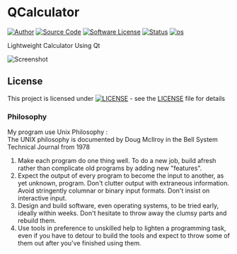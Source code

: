 # QCalculator

[![Author](https://img.shields.io/badge/author-Kuroyasha512-blue.svg)](https://gitlab.com/Kuroyasha512)
[![Source Code](https://img.shields.io/badge/source-Kuroyasha512/QCalculator-blue.svg)](https://gitlab.com/Kuroyasha512/QCalculator/tree/master/source)
[![Software License](https://img.shields.io/badge/license-GNU_GPLv3-brightgreen.svg)](https://gitlab.com/Kuroyasha512/QCalculator#license)
[![Status](https://img.shields.io/badge/Status-Development-red.svg)](https://gitlab.com/Kuroyasha512/QCalculator/blob/master/README.md)
[![os](https://img.shields.io/badge/os-GNU/Linux-red.svg)](https://www.gnu.org/gnu/linux-and-gnu.en.html)

Lightweight Calculator Using Qt  

![Screenshot](https://gitlab.com/Kuroyasha512/QCalculator/raw/master/screenshot/Screenshot%20from%202018-11-18%2013-19-12.png?inline=false)

## **License**

This project is licensed under [![LICENSE](https://www.gnu.org/graphics/gplv3-with-text-84x42.png)](https://gitlab.com/Kuroyasha512/QCalculator/blob/master/LICENSE) - see the [LICENSE](https://gitlab.com/Kuroyasha512/QCalculator/blob/master/LICENSE) file for details

### Philosophy
My program use Unix Philosophy :  
The UNIX philosophy is documented by Doug McIlroy in the Bell System Technical Journal from 1978  
1. Make each program do one thing well. To do a new job, build afresh rather than complicate old programs by adding new "features".
2. Expect the output of every program to become the input to another, as yet unknown, program. Don't clutter output with extraneous information. Avoid stringently columnar or binary input formats. Don't insist on interactive input.
3. Design and build software, even operating systems, to be tried early, ideally within weeks. Don't hesitate to throw away the clumsy parts and rebuild them.
4. Use tools in preference to unskilled help to lighten a programming task, even if you have to detour to build the tools and expect to throw some of them out after you've finished using them.

